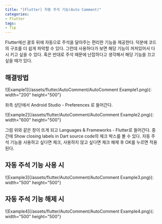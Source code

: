 ```yaml
---
title: "[Flutter] 자동 주석 기능(Auto Comment)"
categories:
- Flutter
tags:
- Tip
---
```


Flutter에선 괄호 뒤에 자동으로 주석을 달아주는 편리한 기능을 제공한다. 덕분에 코드의 구조를 더 쉽게 파악할 수 있다.
그런데 사용하다가 보면 해당 기능이 꺼져있어서 다시 키고 싶을 수 있다. 혹은 반대로 주석 때문에 난잡하다고 생각해서 해당 기능을 끄고 싶을 때가 있다.

## 해결방법

![Example1](/assets/flutter/AutoComment/AutoComment Example1.png){: width="200" height="500"}

좌측 상단에서 Android Studio - Preferences 로 들어간다.

![Example2](/assets/flutter/AutoComment/AutoComment Example2.png){: width="600" height="500"}

그럼 위와 같은 창이 뜨게 되고 Languages & Frameworks - Flutter로 들어간다. 중간에 Show closing labels in Dart source code의 체크 박스를 볼 수 있다. 자동 주석 기능을 사용하고 싶다면 체크, 사용하지 않고 싶다면 체크 해제 후 OK를 누르면 적용된다.

## 자동 주석 기능 사용 시

![Example3](/assets/flutter/AutoComment/AutoComment Example3.png){: width="500" height="500"}

## 자동 주석 기능 해제 시

![Example4](/assets/flutter/AutoComment/AutoComment Example4.png){: width="500" height="500"}
